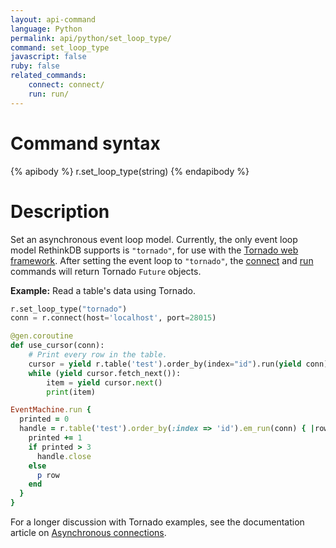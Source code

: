 ```yaml
---
layout: api-command
language: Python
permalink: api/python/set_loop_type/
command: set_loop_type
javascript: false
ruby: false
related_commands:
    connect: connect/
    run: run/
---
```


# Command syntax #

{% apibody %}
r.set_loop_type(string)
{% endapibody %}

# Description #

Set an asynchronous event loop model. Currently, the only event loop model RethinkDB supports is `"tornado"`, for use with the [Tornado web framework](http://www.tornadoweb.org). After setting the event loop to `"tornado"`, the [connect](/api/python/connect) and [run](/api/python/run) commands will return Tornado `Future` objects.

__Example:__ Read a table's data using Tornado.

```python
r.set_loop_type("tornado")
conn = r.connect(host='localhost', port=28015)

@gen.coroutine
def use_cursor(conn):
    # Print every row in the table.
    cursor = yield r.table('test').order_by(index="id").run(yield conn)
    while (yield cursor.fetch_next()):
        item = yield cursor.next()
        print(item)
```


```rb
EventMachine.run {
  printed = 0
  handle = r.table('test').order_by(:index => 'id').em_run(conn) { |row|
    printed += 1
    if printed > 3
      handle.close
    else
      p row
    end
  }
}
```



For a longer discussion with Tornado examples, see the documentation article on [Asynchronous connections][ac].

[ac]: /docs/async-connections/
